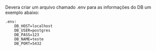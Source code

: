 Devera criar um arquivo chamado .env para as informações do DB um exemplo abaixo:

    .env:
        DB_HOST=localhost
        DB_USER=postgres
        DB_PASS=123
        DB_NAME=teste
        DB_PORT=5432
